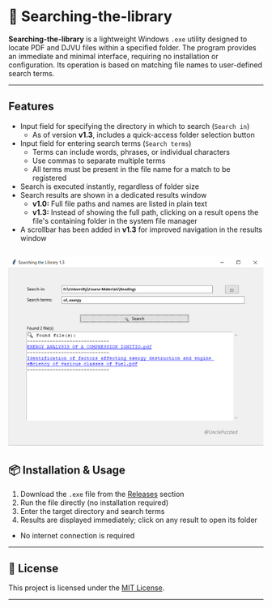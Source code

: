 # 🔎 Searching-the-library

**Searching-the-library** is a lightweight Windows `.exe` utility designed to locate PDF and DJVU files within a specified folder. The program provides an immediate and minimal interface, requiring no installation or configuration. Its operation is based on matching file names to user-defined search terms.

---

## Features

- Input field for specifying the directory in which to search (`Search in`)
  - As of version **v1.3**, includes a quick-access folder selection button
- Input field for entering search terms (`Search terms`)
  - Terms can include words, phrases, or individual characters
  - Use commas to separate multiple terms
  - All terms must be present in the file name for a match to be registered
- Search is executed instantly, regardless of folder size
- Search results are shown in a dedicated results window
  - **v1.0:** Full file paths and names are listed in plain text
  - **v1.3:** Instead of showing the full path, clicking on a result opens the file's containing folder in the system file manager
- A scrollbar has been added in **v1.3** for improved navigation in the results window


![v1.3.0 interface](images/1.3.0.png)
---

## 📦 Installation & Usage

1. Download the `.exe` file from the [Releases](https://github.com/ivanpetrov/Searching-the-library/releases) section
2. Run the file directly (no installation required)
3. Enter the target directory and search terms
4. Results are displayed immediately; click on any result to open its folder

- No internet connection is required

---

## 📄 License

This project is licensed under the [MIT License](LICENSE).

---

